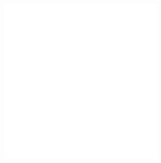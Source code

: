 <p align="center">
<!--   <img src="https://github-readme-stats.vercel.app/api?username=alessandrofelici&theme=prussian&hide=stars,contribs&show_icons=true" width=500> -->
  <br>
  <img src="/github-metrics.svg" alt="Metrics" width="500">
</p>
